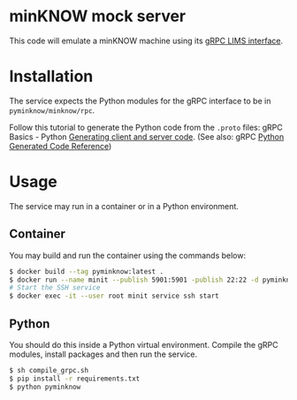 # minKNOW mock server

This code will emulate a minKNOW machine using its [gRPC LIMS interface](https://github.com/nanoporetech/minknow_lims_interface).

# Installation

The service expects the Python modules for the gRPC interface to be in `pyminknow/minknow/rpc`.

Follow this tutorial to generate the Python code from the `.proto` files: gRPC Basics - Python [Generating client and server code](https://grpc.io/docs/tutorials/basic/python/#generating-client-and-server-code). (See also: gRPC [Python Generated Code Reference](https://grpc.io/docs/reference/python/generated-code/))

# Usage

The service may run in a container or in a Python environment.

## Container

You may build and run the container using the commands below:

```bash
$ docker build --tag pyminknow:latest .
$ docker run --name minit --publish 5901:5901 -publish 22:22 -d pyminknow:latest
# Start the SSH service
$ docker exec -it --user root minit service ssh start
```

## Python

You should do this inside a Python virtual environment. Compile the gRPC modules, install packages and then run the service.

```bash
$ sh compile_grpc.sh
$ pip install -r requirements.txt
$ python pyminknow
```

